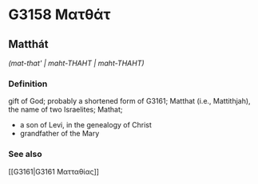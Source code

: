 # G3158 Ματθάτ

## Matthát

_(mat-that' | maht-THAHT | maht-THAHT)_

### Definition

gift of God; probably a shortened form of G3161; Matthat (i.e., Mattithjah), the name of two Israelites; Mathat; 

- a son of Levi, in the genealogy of Christ
- grandfather of the Mary

### See also

[[G3161|G3161 Ματταθίας]]

